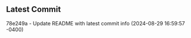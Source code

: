 
## Latest Commit
78e249a - Update README with latest commit info (2024-08-29 16:59:57 -0400) <Yunxi-Zhou>
